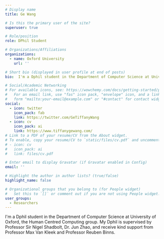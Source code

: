 ```yaml
---
# Display name
title: Ge Wang

# Is this the primary user of the site?
superuser: true

# Role/position
role: DPhil Student

# Organizations/Affiliations
organizations:
  - name: Oxford University
    url: ''

# Short bio (displayed in user profile at end of posts)
bio:  I'm a Dphil student in the Department of Computer Science at University of Oxford, the Human Centred Computing group. My Dphil is supervised by Professor Sir Nigel Shadbolt, Dr. Jun Zhao, and receive kind support from Professor Max Van Kleek and Professor Reuben Binns. 

# Social/Academic Networking
# For available icons, see: https://wowchemy.com/docs/getting-started/page-builder/#icons
#   For an email link, use "fas" icon pack, "envelope" icon, and a link in the
#   form "mailto:your-email@example.com" or "#contact" for contact widget.
social:
  - icon: twitter
    icon_pack: fab
    link: https://twitter.com/GeTiffanyWang
  - icon: cv
    icon_pack: ai
    link: https://www.tiffanygewang.com/
# Link to a PDF of your resume/CV from the About widget.
# To enable, copy your resume/CV to `static/files/cv.pdf` and uncomment the lines below.
# - icon: cv
#   icon_pack: ai
#   link: files/cv.pdf

# Enter email to display Gravatar (if Gravatar enabled in Config)
email: ''

# Highlight the author in author lists? (true/false)
highlight_name: false

# Organizational groups that you belong to (for People widget)
#   Set this to `[]` or comment out if you are not using People widget.
user_groups:
  - Researchers
---
```


I'm a Dphil student in the Department of Computer Science at University of Oxford, the Human Centred Computing group. My Dphil is supervised by Professor Sir Nigel Shadbolt, Dr. Jun Zhao, and receive kind support from Professor Max Van Kleek and Professor Reuben Binns. 
